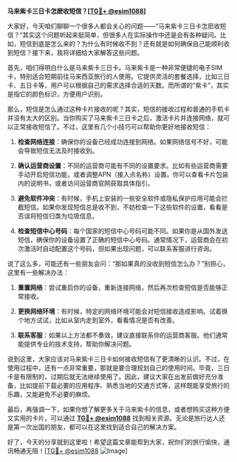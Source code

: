 **马来紫卡三日卡怎麽收短信？[[TG💪+ @esim1088](https://t.me/s/esim1088)]**

大家好，今天咱们聊聊一个很多人都会关心的问题——“马来紫卡三日卡怎麽收短信？”其实这个问题听起来挺简单，但很多人在实际操作中还是会有各种疑问。比如，短信到底是怎么来的？为什么有时候收不到？还有就是如何确保自己能顺利收到短信？接下来，我将详细给大家解答这些问题。

首先，咱们得明白什么是马来紫卡三日卡。马来紫卡是一种非常便捷的电子SIM卡，特别适合短期前往马来西亚旅行的人使用。它提供灵活的套餐选择，比如三日卡、五日卡等，用户可以根据自己的需求选择合适的天数。而所谓的“紫卡”，其实是指它的颜色标识，方便用户识别。

那么，短信是怎么通过这种卡片接收的呢？其实，短信的接收过程和普通的手机卡并没有太大的区别。当你购买了马来紫卡三日卡之后，激活卡片并连接网络，就可以正常接收短信了。不过，这里有几个小技巧可以帮助你更好地接收短信：

1. **检查网络连接**：确保你的设备已经成功连接到网络。如果网络信号不好，可能会导致短信无法及时接收到。
   
2. **确认运营商设置**：不同的运营商可能有不同的设置要求。比如有些运营商需要手动开启短信功能，或者调整APN（接入点名称）设置。你可以查看卡片包装内的说明书，或者访问运营商官网获取具体指引。

3. **避免软件冲突**：有时候，手机上安装的一些安全软件或隐私保护应用可能会拦截短信。如果你发现短信总是收不到，不妨检查一下这些软件的设置，看看是否误将短信归类为垃圾信息。

4. **检查短信中心号码**：每个国家的短信中心号码可能不同。如果你是从国外发送短信，确保你的设备设置了正确的短信中心号码。通常情况下，运营商会在初次激活时自动配置这个号码，但如果出现问题，可以联系客服进行咨询。

说了这么多，可能还有一些朋友会问：“那如果真的没收到短信怎么办？”别担心，这里有一些解决办法：

1. **重置网络**：尝试重启你的设备，重新连接网络，然后再次检查短信是否能够正常接收。

2. **更换网络环境**：有时候，特定的网络环境可能会对短信接收造成影响。试着换个地方试试，比如从室内走到室外，看看情况是否有改善。

3. **联系客服**：如果以上方法都不奏效，建议直接联系你的运营商客服。他们通常能提供专业的技术支持，帮助你解决问题。

说到这里，大家应该对马来紫卡三日卡如何接收短信有了更清晰的认识。不过，在使用过程中，还有一点非常重要，那就是要合理规划自己的使用时间。毕竟，三日卡是有限制的，过期后就无法继续使用了。因此，建议大家在出发前做好充分准备，比如提前下载必要的应用程序、熟悉当地的交通方式等，这样既能享受旅行的乐趣，又能避免不必要的麻烦。

最后，再强调一下，如果你想了解更多关于马来紫卡的信息，或者想购买这种方便又实用的卡片，可以通过 **[TG💪+ @esim1088](https://t.me/s/esim1088)** 找到相关资源。无论是旅行达人还是第一次出国的朋友，都可以在这里找到适合自己的解决方案。

好了，今天的分享就到这里啦！希望这篇文章能帮到大家，祝你们的旅行愉快，通讯畅通无阻！[[TG💪+ @esim1088](https://t.me/s/esim1088) ![Image](https://i.postimg.cc/4NQfJmqS/Snipaste-2025-05-13-00-14-12.png)]
